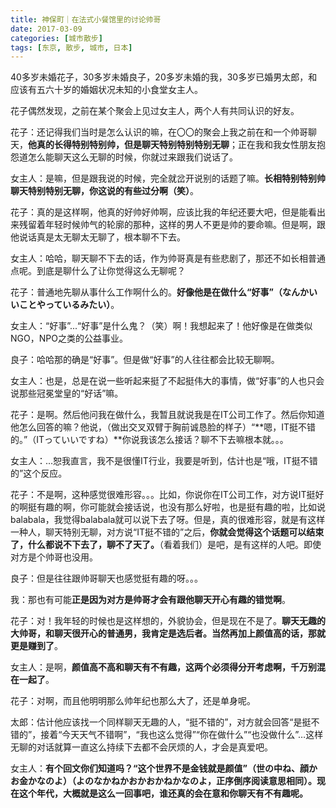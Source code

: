 ```yaml
---
title: 神保町｜在法式小餐馆里的讨论帅哥
date: 2017-03-09
categories: [城市散步]
tags: [东京, 散步, 城市, 日本]
---
```


40多岁未婚花子，30多岁未婚良子，20多岁未婚的我，30多岁已婚男太郎，和应该有五六十岁的婚姻状况未知的小食堂女主人。


花子偶然发现，之前在某个聚会上见过女主人，两个人有共同认识的好友。

花子：还记得我们当时是怎么认识的嘛，在〇〇的聚会上我之前在和一个帅哥聊天，**他真的长得特别特别帅，但是聊天特别特别特别无聊**；正在我和我女性朋友抱怨道怎么能聊天这么无聊的时候，你就过来跟我们说话了。

女主人：是嘛，但是跟我说的时候，完全就岔开说别的话题了嘛。**长相特别特别帅聊天特别特别无聊，你这说的有些过分啊（笑）**。



花子：真的是这样啊，他真的好帅好帅啊，应该比我的年纪还要大吧，但是能看出来残留着年轻时候帅气的轮廓的那种，这样的男人不更是帅的要命嘛。但是啊，跟他说话真是太无聊太无聊了，根本聊不下去。

女主人：哈哈，聊天聊不下去的话，作为帅哥真是有些悲剧了，那还不如长相普通点呢。到底是聊什么了让你觉得这么无聊呢？

花子：普通地先聊从事什么工作啊什么的。**好像他是在做什么“好事”（なんかいいことやっているみたい）**。

女主人：“好事”...“好事”是什么鬼？（笑）啊！我想起来了！他好像是在做类似NGO，NPO之类的公益事业。

良子：哈哈那的确是“好事”。但是做“好事”的人往往都会比较无聊啊。

女主人：也是，总是在说一些听起来挺了不起挺伟大的事情，做“好事”的人也只会说那些冠冕堂皇的“好话”嘛。


花子：是啊。然后他问我在做什么，我暂且就说我是在IT公司工作了。然后你知道他怎么回答的嘛？他说，（做出交叉双臂于胸前诚恳脸的样子）“**嗯，IT挺不错的。”（ITっていいですね）**你说我该怎么接话？聊不下去嘛根本就。。。

女主人：...恕我直言，我不是很懂IT行业，我要是听到，估计也是“哦，IT挺不错的”这个反应。

花子：不是啊，这种感觉很难形容。。。比如，你说你在IT公司工作，对方说IT挺好的啊挺有趣的啊，你可能就会接话说，也没有那么好啦，也是挺有趣的啦，比如说balabala，我觉得balabala就可以说下去了呀。但是，真的很难形容，就是有这样一种人，聊天特别无聊，对方说“IT挺不错的”之后，**你就会觉得这个话题可以结束了，什么都说不下去了，聊不了天了。**（看着我们）是吧，是有这样的人吧。即使对方是个帅哥也没用。

良子：但是往往跟帅哥聊天也感觉挺有趣的呀。。。

我：那也有可能**正是因为对方是帅哥才会有跟他聊天开心有趣的错觉啊**。

花子：对！我年轻的时候也是这样想的，外貌协会，但是现在不是了。**聊天无趣的大帅哥，和聊天很开心的普通男，我肯定是选后者。当然再加上颜值高的话，那就更是赚到了**。

女主人：是啊，**颜值高不高和聊天有不有趣，这两个必须得分开考虑啊，千万别混在一起了**。

花子：对啊，而且他明明那么帅年纪也那么大了，还是单身呢。

太郎：估计他应该找一个同样聊天无趣的人，“挺不错的”，对方就会回答“是挺不错的”，接着“今天天气不错啊”，“我也这么觉得”“你在做什么”“也没做什么”…这样无聊的对话就算一直这么持续下去都不会厌烦的人，才会是真爱吧。

女主人：**有个回文你们知道吗？“这个世界不是金钱就是颜值”（世の中ね、顔かお金かなのよ）（よのなかねかおかおかねかなのよ，正序倒序阅读意思相同）。现在这个年代，大概就是这么一回事吧，谁还真的会在意和你聊天有不有趣呢。**
